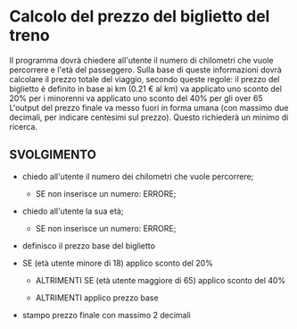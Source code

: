 # Calcolo del prezzo del biglietto del treno

Il programma dovrà chiedere all'utente il numero di chilometri che vuole percorrere e l'età del passeggero.
Sulla base di queste informazioni dovrà calcolare il prezzo totale del viaggio, secondo queste regole:
il prezzo del biglietto è definito in base ai km (0.21 € al km)
va applicato uno sconto del 20% per i minorenni
va applicato uno sconto del 40% per gli over 65
L'output del prezzo finale va messo fuori in forma umana (con massimo due decimali, per indicare centesimi sul prezzo).
Questo richiederà un minimo di ricerca.

## SVOLGIMENTO

- chiedo all'utente il numero dei chilometri che vuole percorrere;

  - SE non inserisce un numero: ERRORE;

- chiedo all'utente la sua età;

  - SE non inserisce un numero: ERRORE;

- definisco il prezzo base del biglietto

- SE (età utente minore di 18)
  applico sconto del 20%

  - ALTRIMENTI SE (età utente maggiore di 65)
    applico sconto del 40%

  - ALTRIMENTI
    applico prezzo base

- stampo prezzo finale con massimo 2 decimali
